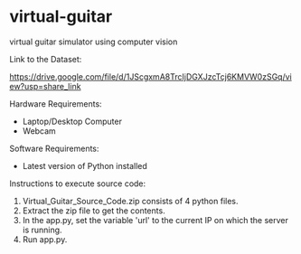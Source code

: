 # virtual-guitar
virtual guitar simulator using computer vision

Link to the Dataset: 

https://drive.google.com/file/d/1JScgxmA8TrcIjDGXJzcTcj6KMVW0zSGq/view?usp=share_link

Hardware Requirements:
- Laptop/Desktop Computer
- Webcam

Software Requirements:
- Latest version of Python installed

Instructions to execute source code:

1. Virtual_Guitar_Source_Code.zip consists of 4 python files.
2. Extract the zip file to get the contents.
3. In the app.py, set the variable 'url' to the current IP on which the server is running.
4. Run app.py.

